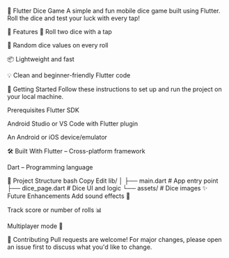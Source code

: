 🎲 Flutter Dice Game
A simple and fun mobile dice game built using Flutter. Roll the dice and test your luck with every tap!

📱 Features
🎯 Roll two dice with a tap

🔄 Random dice values on every roll

📦 Lightweight and fast

💡 Clean and beginner-friendly Flutter code

🚀 Getting Started
Follow these instructions to set up and run the project on your local machine.

Prerequisites
Flutter SDK

Android Studio or VS Code with Flutter plugin

An Android or iOS device/emulator

🛠️ Built With
Flutter – Cross-platform framework

Dart – Programming language

📂 Project Structure
bash
Copy
Edit
lib/
│
├── main.dart        # App entry point
├── dice_page.dart   # Dice UI and logic
└── assets/          # Dice images
✨ Future Enhancements
Add sound effects 🎵

Track score or number of rolls 📊

Multiplayer mode 👥

🤝 Contributing
Pull requests are welcome! For major changes, please open an issue first to discuss what you'd like to change.
